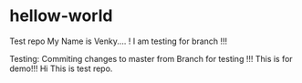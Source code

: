 # hellow-world
Test repo
My Name is Venky....
! I am testing for branch !!!

Testing:
Commiting changes to master from Branch for testing !!!
This is for demo!!!
Hi This is test repo.
